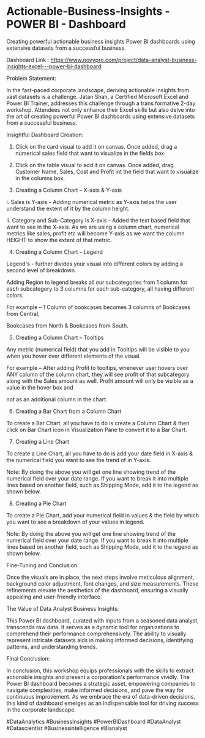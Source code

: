 # Actionable-Business-Insights - POWER BI - Dashboard
Creating powerful actionable business insights Power BI dashboards using extensive datasets from a successful business.

Dashboard Link : https://www.novypro.com/project/data-analyst-business-insights-excel---power-bi-dashboard

Problem Statement:

In the fast-paced corporate landscape, deriving actionable insights from vast datasets is a challenge. Jatan Shah, a Certified Microsoft Excel and Power BI Trainer, addresses this challenge through a trans formative 2-day workshop. Attendees not only enhance their Excel skills but also delve into the art of creating powerful Power BI dashboards using extensive datasets from a successful business.

Insightful Dashboard Creation:

1. Click on the card visual to add it on canvas. Once added, drag a numerical sales field that want to visualize in the fields box.

2. Click on the table visual to add it on canvas. Once added, drag Customer Name, Sales, Cost and Profit int the field that want to visualize in the columns box.

3. Creating a Column Chart – X-axis & Y-axis

i. Sales is Y-axis - Adding numerical metric as Y-axis helps the user understand the extent of it by the column height.

ii. Category and Sub-Category is X-axis - Added the text based field that want to see in the X-axis. As we are using a column chart, numerical metrics like sales, profit etc will become Y-axis as we want the column HEIGHT to show the extent of that metric.

4. Creating a Column Chart – Legend

Legend's - further divides your visual into different colors by adding a second level of breakdown.

Adding Region to legend breaks all our subcategories from 1 column for each subcategory to 3 columns for each sub-category, all having different colors.

For example – 1 Column of bookcases becomes 3 columns of Bookcases from Central,

Bookcases from North & Bookcases from South.

5. Creating a Column Chart – Tooltips

Any metric (numerical field) that you add in Tooltips will be visible to you when you hover over different elements of the visual.

For example – After adding Profit to tooltips, whenever user hovers over ANY column of the column chart, they will see profit of that subcategory along with the Sales amount as well. Profit amount will only be visible as a value in the hover box and

not as an additional column in the chart.

6. Creating a Bar Chart from a Column Chart

To create a Bar Chart, all you have to do is create a Column Chart & then click on Bar Chart icon in Visualization Pane to convert it to a Bar Chart.

7. Creating a Line Chart

To create a Line Chart, all you have to do is add your date field in X-axis & the numerical field you want to see the trend of in Y-axis.

Note: By doing the above you will get one line showing trend of the numerical field over your date range. If you want to break it into multiple lines based on another field, such as Shipping Mode, add it to the legend as shown below.

8. Creating a Pie Chart

To create a Pie Chart, add your numerical field in values & the field by which you want to see a breakdown of your values in legend.

Note: By doing the above you will get one line showing trend of the numerical field over your date range. If you want to break it into multiple lines based on another field, such as Shipping Mode, add it to the legend as shown below.

Fine-Tuning and Conclusion:

Once the visuals are in place, the next steps involve meticulous alignment, background color adjustment, font changes, and size measurements. These refinements elevate the aesthetics of the dashboard, ensuring a visually appealing and user-friendly interface.

The Value of Data Analyst Business Insights:

This Power BI dashboard, curated with inputs from a seasoned data analyst, transcends raw data. It serves as a dynamic tool for organizations to comprehend their performance comprehensively. The ability to visually represent intricate datasets aids in making informed decisions, identifying patterns, and understanding trends.

Final Conclusion:

In conclusion, this workshop equips professionals with the skills to extract actionable insights and present a corporation's performance vividly. The Power BI dashboard becomes a strategic asset, empowering companies to navigate complexities, make informed decisions, and pave the way for continuous improvement. As we embrace the era of data-driven decisions, this kind of dashboard emerges as an indispensable tool for driving success in the corporate landscape. 

#DataAnalytics #BusinessInsights #PowerBIDashboard #DataAnalyst #Datascientist #Businessintelligence #BIanalyst
